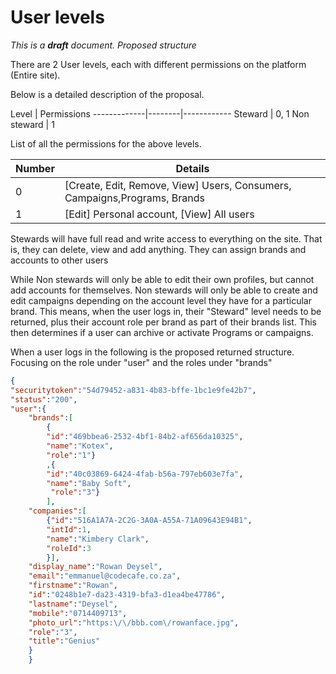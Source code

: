 # User levels

_This is a **draft** document._
_Proposed structure_

There are 2 User levels, each with different permissions on the platform (Entire site).

Below is a detailed description of the proposal.

Level | Permissions
-------------|--------|------------
Steward | 0, 1
Non steward | 1

List of all the permissions for the above levels.

Number | Details
-------|--------
0 | [Create, Edit, Remove, View] Users, Consumers, Campaigns,Programs, Brands
1 | [Edit] Personal account, [View] All users

Stewards will have full read and write access to everything on the site.
That is, they can delete, view and add anything.
They can assign brands and accounts to other users

While Non stewards will only be able to edit their own profiles, but cannot add accounts for themselves.
Non stewards will only be able to create and edit campaigns depending on the account level they have for a particular brand.
This means, when the user logs in, their "Steward" level needs to be returned, plus their account role per brand as part of their brands list.
This then determines if a user can archive or activate Programs or campaigns.

When a user logs in the following is the proposed returned structure.
Focusing on the role under "user" and the roles under "brands"
```json
{
"securitytoken":"54d79452-a831-4b83-bffe-1bc1e9fe42b7",
"status":"200",
"user":{
    "brands":[
        {
        "id":"469bbea6-2532-4bf1-84b2-af656da10325",
        "name":"Kotex",
        "role":"1"}
        ,{
        "id":"40c03869-6424-4fab-b56a-797eb603e7fa",
        "name":"Baby Soft",
         "role":"3"}
        ],
    "companies":[
        {"id":"516A1A7A-2C2G-3A0A-A55A-71A09643E94B1",
        "intId":1,
        "name":"Kimbery Clark",
        "roleId":3
        }],
    "display_name":"Rowan Deysel",
    "email":"emmanuel@codecafe.co.za",
    "firstname":"Rowan",
    "id":"0248b1e7-da23-4319-bfa3-d1ea4be47786",
    "lastname":"Deysel",
    "mobile":"0714409713",
    "photo_url":"https:\/\/bbb.com\/rowanface.jpg",
    "role":"3",
    "title":"Genius"
    }
    }
```
